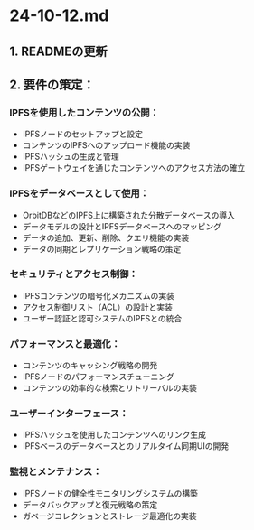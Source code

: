 # 24-10-12.md

## 1. READMEの更新

## 2. 要件の策定：

### IPFSを使用したコンテンツの公開：
- IPFSノードのセットアップと設定
- コンテンツのIPFSへのアップロード機能の実装
- IPFSハッシュの生成と管理
- IPFSゲートウェイを通じたコンテンツへのアクセス方法の確立

### IPFSをデータベースとして使用：
- OrbitDBなどのIPFS上に構築された分散データベースの導入
- データモデルの設計とIPFSデータベースへのマッピング
- データの追加、更新、削除、クエリ機能の実装
- データの同期とレプリケーション戦略の策定

### セキュリティとアクセス制御：
- IPFSコンテンツの暗号化メカニズムの実装
- アクセス制御リスト（ACL）の設計と実装
- ユーザー認証と認可システムのIPFSとの統合

### パフォーマンスと最適化：
- コンテンツのキャッシング戦略の開発
- IPFSノードのパフォーマンスチューニング
- コンテンツの効率的な検索とリトリーバルの実装

### ユーザーインターフェース：
- IPFSハッシュを使用したコンテンツへのリンク生成
- IPFSベースのデータベースとのリアルタイム同期UIの開発

### 監視とメンテナンス：
- IPFSノードの健全性モニタリングシステムの構築
- データバックアップと復元戦略の策定
- ガベージコレクションとストレージ最適化の実装
